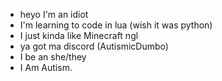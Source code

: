 - heyo I'm an idiot
- I'm learning to code in lua (wish it was python)
- I just kinda like Minecraft ngl
- ya got ma discord (AutismicDumbo)
- I be an she/they
- I Am Autism.
